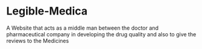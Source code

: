 # Legible-Medica
A Website that acts as a middle man between the doctor and pharmaceutical company in developing the drug quality and also to give the reviews to the Medicines

